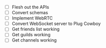 - [ ] Flesh out the APIs
- [ ] Convert schemas 
- [ ] Implement WebRTC
- [ ] Convert WebSocket server to Plug Cowboy
- [ ] Get friends list working
- [ ] Get guilds working
- [ ] Get channels working
